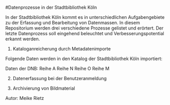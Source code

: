 #Datenprozesse in der Stadtbibliothek Köln

In der Stadtbibliothek Köln kommt es in unterschiedlichen Aufgabengebiete zu der Erfassung und Bearbeitung von Datenmassen.
In diesem Repositorium werden drei verschiedene Prozesse gelistet und erörtert. Der letzte Datenprozess soll eingehend beleuchtet und Verbesserungspotential erkannt werden. 

1. Kataloganreicherung durch Metadatenimporte

Folgende Daten werden in den Katalog der Stadtbibliothek Köln importiert:

Daten der DNB:
Reihe A
Reihe N
Reihe O
Reihe M

2. Datenerfassung bei der Benutzeranmeldung

3. Archivierung von Bildmaterial

Autor: Meike Rietz
